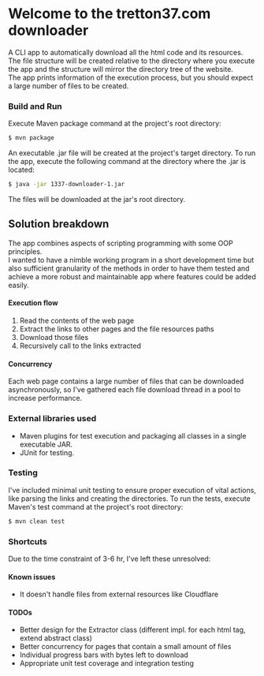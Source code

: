 # Welcome to the tretton37.com downloader
A CLI app to automatically download all the html code and its resources.  
The file structure will be created relative to the directory where you execute the app and the structure will mirror the directory tree of the website.  
The app prints information of the execution process, but you should expect a large number of files to be created.
### Build and Run
Execute Maven package command at the project's root directory:
``` Bash
$ mvn package
```
An executable .jar file will be created at the project's target directory.
To run the app, execute the following command at the directory where the .jar is located:
``` Bash
$ java -jar 1337-downloader-1.jar
```
The files will be downloaded at the jar's root directory.
## Solution breakdown
The app combines aspects of scripting programming with some OOP principles.  
I wanted to have a nimble working program in a short development time but also sufficient granularity of the methods in order to have them tested and achieve a more robust and maintainable app where features could be added easily.
#### Execution flow
1. Read the contents of the web page
2. Extract the links to other pages and the file resources paths
3. Download those files
4. Recursively call to the links extracted
#### Concurrency
Each web page contains a large number of files that can be downloaded asynchronously, so I've gathered each file download thread in a pool to increase performance.
### External libraries used
* Maven plugins for test execution and packaging all classes in a single executable JAR.
* JUnit for testing.
### Testing
I've included minimal unit testing to ensure proper execution of vital actions, like parsing the links and creating the directories.
To run the tests, execute Maven's test command at the project's root directory:
``` Bash
$ mvn clean test
```
### Shortcuts
Due to the time constraint of 3-6 hr, I've left these unresolved:
#### Known issues
* It doesn't handle files from external resources like Cloudflare
#### TODOs
* Better design for the Extractor class (different impl. for each html tag, extend abstract class)
* Better concurrency for pages that contain a small amount of files
* Individual progress bars with bytes left to download
* Appropriate unit test coverage and integration testing
